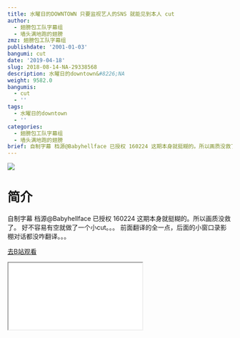 ```yaml
---
title: 水曜日的DOWNTOWN 只要监视艺人的SNS 就能见到本人 cut
author:
  - 翅膀包工队字幕组
  - 墙头满地跑的翅膀
zmz: 翅膀包工队字幕组
publishdate: '2001-01-03'
bangumi: cut
date: '2019-04-18'
slug: 2018-08-14-NA-29338568
description: 水曜日的downtown&#8226;NA
weight: 9582.0
bangumis:
  - cut
  - ''
tags:
  - 水曜日的downtown
  - ''
categories:
  - 翅膀包工队字幕组
  - 墙头满地跑的翅膀
brief: 自制字幕 档源@Babyhellface 已授权 160224 这期本身就挺糊的。所以画质没救了。 好不容易有空就做了一个小cut。。。 前面翻译的全一点，后面的小窗口录影棚对话都没咋翻译。。。
---
```

![](https://i.imgur.com/69ExMMj.jpg)
# 简介  
自制字幕
档源@Babyhellface 已授权
160224 这期本身就挺糊的。所以画质没救了。
好不容易有空就做了一个小cut。。。
前面翻译的全一点，后面的小窗口录影棚对话都没咋翻译。。。  

[去B站观看](https://www.bilibili.com/video/av29338568/)
<div class ="resp-container"><iframe class="testiframe" src="//player.bilibili.com/player.html?aid=29338568"", scrolling="no", allowfullscreen="true" > </iframe></div> 
